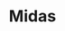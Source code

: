 ---
title: "Midas"
url: /villeneuve-dascq/midas-rue-de-la-cousinerie/
shop: réparation de voitures
---